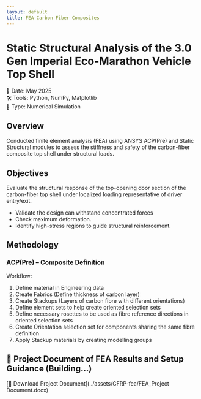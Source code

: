 ```yaml
---
layout: default
title: FEA-Carbon Fiber Composites
---
```


# Static Structural Analysis of the 3.0 Gen Imperial Eco-Marathon Vehicle Top Shell

📅 Date: May 2025  
🛠 Tools: Python, NumPy, Matplotlib  
📁 Type: Numerical Simulation

## Overview
Conducted finite element analysis (FEA) using ANSYS ACP(Pre) and Static Structural modules to assess the stiffness and safety of the carbon-fiber composite top shell under structural loads.

## Objectives 
Evaluate the structural response of the top-opening door section of the carbon-fiber top shell under localized loading representative of driver entry/exit. 
- Validate the design can withstand concentrated forces 
- Check maximum deformation.
- Identify high-stress regions to guide structural reinforcement.

## Methodology
### ACP(Pre) – Composite Definition
Workflow:
1.	Define material in Engineering data
2.	Create Fabrics (Define thickness of carbon layer)
3.	Create Stackups (Layers of carbon fibre with different orientations)
4.	Define element sets to help create oriented selection sets
5.	Define necessary rosettes to be used as fibre reference directions in oriented selection sets
6.	Create Orientation selection set for components sharing the same fibre definition
7.	Apply Stackup materials by creating modelling groups

## 📄 Project Document of FEA Results and Setup Guidance (Building...)

[📝 Download Project Document](../assets/CFRP-fea/FEA_Project Document.docx)
